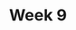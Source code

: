 ---
    title: Week 9
    weekNumber: 9
    days:
      - date: 2021-2-28
        events:
          "**LEC 22**{: .label .label-lecture } Central Limit Theorem":
            "[CIT 14.4-14.5](https://inferentialthinking.com/chapters/14/4/Central_Limit_Theorem.html)"
                
          "**DIS 8**{: .label .label-disc } Bootstrapping and Confidence Intervals (add a bit about spread)":
      - date: 2021-3-1
        events:
          
          "**Lab 7**{: .label .label-lab } **Center, Spread, and the Normal Distribution (due 3/1)**":
      - date: 2021-3-2
        events:
          "**LEC 23**{: .label .label-lecture } Experiment Design":
            "[CIT 14.6](https://inferentialthinking.com/chapters/14/6/Choosing_a_Sample_Size.html)"
                
      - date: 2021-3-4
        events:
          "**LEC 24**{: .label .label-lecture } Prediction and Correlation":
            "[CIT 15.1-15.2](https://inferentialthinking.com/chapters/15/Prediction.html)"
                
          "**HW 7**{: .label .label-hw } **Confidence Intervals, Normal Distributions, and the CLT**":
---